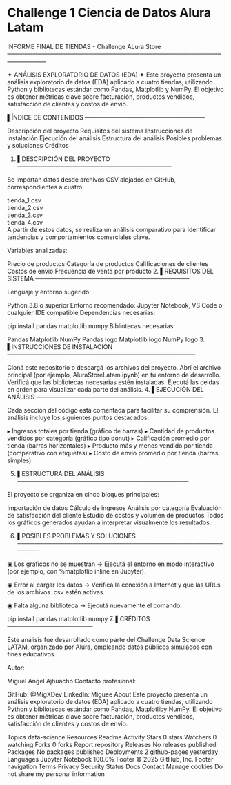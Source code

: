 <h1>Challenge 1 Ciencia de Datos Alura Latam</h1>

INFORME FINAL DE TIENDAS - Challenge ALura Store
═══════════════════════════════════════════════════════════

✦ ANÁLISIS EXPLORATORIO DE DATOS (EDA) ✦
Este proyecto presenta un análisis exploratorio de datos (EDA) aplicado a cuatro tiendas, utilizando Python y bibliotecas estándar como Pandas, Matplotlib y NumPy. El objetivo es obtener métricas clave sobre facturación, productos vendidos, satisfacción de clientes y costos de envío.

▌ÍNDICE DE CONTENIDOS
────────────────────────────

Descripción del proyecto
Requisitos del sistema
Instrucciones de instalación
Ejecución del análisis
Estructura del análisis
Posibles problemas y soluciones
Créditos
1. ▌DESCRIPCIÓN DEL PROYECTO
────────────────────────────────────

Se importan datos desde archivos CSV alojados en GitHub, correspondientes a cuatro:

tienda_1.csv  
tienda_2.csv  
tienda_3.csv  
tienda_4.csv  
A partir de estos datos, se realiza un análisis comparativo para identificar tendencias y comportamientos comerciales clave.

Variables analizadas:

Precio de productos
Categoría de productos
Calificaciones de clientes
Costos de envío
Frecuencia de venta por producto
2. ▌REQUISITOS DEL SISTEMA
────────────────────────────────────

Lenguaje y entorno sugerido:

Python 3.8 o superior
Entorno recomendado: Jupyter Notebook, VS Code o cualquier IDE compatible
Dependencias necesarias:

pip install pandas matplotlib numpy
Bibliotecas necesarias:

Pandas	Matplotlib	NumPy
Pandas logo	Matplotlib logo	NumPy logo
3. ▌INSTRUCCIONES DE INSTALACIÓN
────────────────────────────────────────────

Cloná este repositorio o descargá los archivos del proyecto.
Abrí el archivo principal (por ejemplo, AluraStoreLatam.ipynb) en tu entorno de desarrollo.
Verificá que las bibliotecas necesarias estén instaladas.
Ejecutá las celdas en orden para visualizar cada parte del análisis.
4. ▌EJECUCIÓN DEL ANÁLISIS
───────────────────────────────────────

Cada sección del código está comentada para facilitar su comprensión.
El análisis incluye los siguientes puntos destacados:

▸ Ingresos totales por tienda (gráfico de barras)
▸ Cantidad de productos vendidos por categoría (gráfico tipo donut)
▸ Calificación promedio por tienda (barras horizontales)
▸ Producto más y menos vendido por tienda (comparativo con etiquetas)
▸ Costo de envío promedio por tienda (barras simples)

5. ▌ESTRUCTURA DEL ANÁLISIS
────────────────────────────────────────

El proyecto se organiza en cinco bloques principales:

Importación de datos
Cálculo de ingresos
Análisis por categoría
Evaluación de satisfacción del cliente
Estudio de costos y volumen de productos
Todos los gráficos generados ayudan a interpretar visualmente los resultados.

6. ▌POSIBLES PROBLEMAS Y SOLUCIONES
─────────────────────────────────────────────────────

◉ Los gráficos no se muestran
→ Ejecutá el entorno en modo interactivo (por ejemplo, con %matplotlib inline en Jupyter).

◉ Error al cargar los datos
→ Verificá la conexión a Internet y que las URLs de los archivos .csv estén activas.

◉ Falta alguna biblioteca
→ Ejecutá nuevamente el comando:

pip install pandas matplotlib numpy
7. ▌CRÉDITOS
────────────────────

Este análisis fue desarrollado como parte del Challenge Data Science LATAM, organizado por Alura, empleando datos públicos simulados con fines educativos.

Autor:


Miguel Angel Ajhuacho
Contacto profesional:

GitHub: @MigXDev
LinkedIn: Miguee
About
Este proyecto presenta un análisis exploratorio de datos (EDA) aplicado a cuatro tiendas, utilizando Python y bibliotecas estándar como Pandas, Matplotliby NumPy. El objetivo es obtener métricas clave sobre facturación, productos vendidos, satisfacción de clientes y costos de envío.

Topics
data-science
Resources
 Readme
 Activity
Stars
 0 stars
Watchers
 0 watching
Forks
 0 forks
Report repository
Releases
No releases published
Packages
No packages published
Deployments
2
 github-pages yesterday
Languages
Jupyter Notebook
100.0%
Footer
© 2025 GitHub, Inc.
Footer navigation
Terms
Privacy
Security
Status
Docs
Contact
Manage cookies
Do not share my personal information

